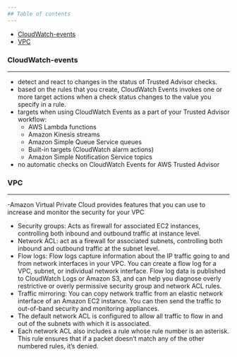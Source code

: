 ```yaml
---
## Table of contents
---
```

  * [CloudWatch-events](#CloudWatch-events)
  * [VPC](#VPC)

### CloudWatch-events
---
- detect and react to changes in the status of Trusted Advisor checks. 
- based on the rules that you create, CloudWatch Events invokes one or more target actions when a check status changes to the value you specify in a rule. 
- targets when using CloudWatch Events as a part of your Trusted Advisor workflow:
  *  AWS Lambda functions
  *  Amazon Kinesis streams
  *  Amazon Simple Queue Service queues
  *  Built-in targets (CloudWatch alarm actions)
  *  Amazon Simple Notification Service topics
- no automatic checks on CloudWatch Events for AWS Trusted Advisor 

### VPC
---
-Amazon Virtual Private Cloud provides features that you can use to increase and monitor the security for your VPC
 * Security groups: Acts as firewall for associated EC2 instances, controlling both inbound and outbound traffic at instance level.
 * Network ACL:  act as a firewall for associated subnets, controlling both inbound and outbound traffic at the subnet level.
 * Flow logs: Flow logs capture information about the IP traffic going to and from network interfaces in your VPC. You can create a flow log for a VPC, subnet, or individual network interface. Flow log data is published to CloudWatch Logs or Amazon S3, and can help you diagnose overly restrictive or overly permissive security group and network ACL rules.
 * Traffic mirroring: You can copy network traffic from an elastic network interface of an Amazon EC2 instance. You can then send the traffic to out-of-band security and monitoring appliances.
 * The default network ACL is configured to allow all traffic to flow in and out of the subnets with which it is associated.
 * Each network ACL also includes a rule whose rule number is an asterisk. This rule ensures that if a packet doesn’t match any of the other numbered rules, it’s denied.
